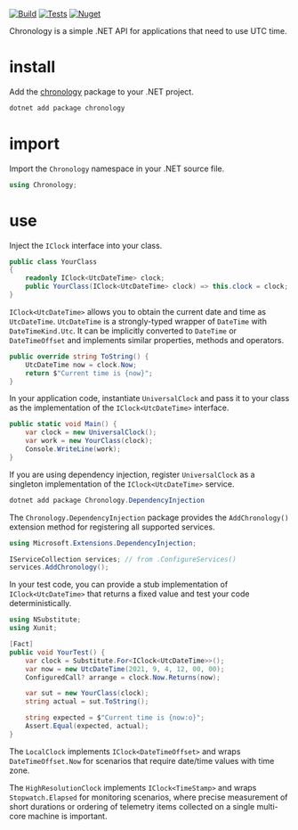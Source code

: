 [![Build](https://img.shields.io/appveyor/ci/olegsych/chronology/master)](https://ci.appveyor.com/project/olegsych/chronology/branch/master)
[![Tests](https://img.shields.io/appveyor/tests/olegsych/chronology/master)](https://ci.appveyor.com/project/olegsych/chronology/branch/master/tests)
[![Nuget](https://img.shields.io/nuget/v/chronology.svg)](https://www.nuget.org/packages/chronology)

Chronology is a simple .NET API for applications that need to use UTC time.

# install

Add the [chronology](https://www.nuget.org/packages/chronology) package to your .NET project.
```PowerShell
dotnet add package chronology
```

# import

Import the `Chronology` namespace in your .NET source file.
```C#
using Chronology;
```

# use

Inject the `IClock` interface into your class.
```C#
public class YourClass
{
    readonly IClock<UtcDateTime> clock;
    public YourClass(IClock<UtcDateTime> clock) => this.clock = clock;
}
```

`IClock<UtcDateTime>` allows you to obtain the current date and time as `UtcDateTime`.
`UtcDateTime` is a strongly-typed wrapper of `DateTime` with `DateTimeKind.Utc`.
It can be implicitly converted to `DateTime` or `DateTimeOffset` and implements
similar properties, methods and operators.
```C#
public override string ToString() {
    UtcDateTime now = clock.Now;
    return $"Current time is {now}";
}
```

In your application code, instantiate `UniversalClock` and pass it to your class
as the implementation of the `IClock<UtcDateTime>` interface.
```C#
public static void Main() {
    var clock = new UniversalClock();
    var work = new YourClass(clock);
    Console.WriteLine(work);
}
```

If you are using dependency injection, register `UniversalClock` as a singleton
implementation of the `IClock<UtcDateTime>` service.
```PowerShell
dotnet add package Chronology.DependencyInjection
```

 The `Chronology.DependencyInjection` package provides the `AddChronology()` extension
 method for registering all supported services.
```C#
using Microsoft.Extensions.DependencyInjection;

IServiceCollection services; // from .ConfigureServices()
services.AddChronology();
```

In your test code, you can provide a stub implementation of `IClock<UtcDateTime>`
that returns a fixed value and test your code deterministically.
```C#
using NSubstitute;
using Xunit;

[Fact]
public void YourTest() {
    var clock = Substitute.For<IClock<UtcDateTime>>();
    var now = new UtcDateTime(2021, 9, 4, 12, 00, 00);
    ConfiguredCall? arrange = clock.Now.Returns(now);

    var sut = new YourClass(clock);
    string actual = sut.ToString();

    string expected = $"Current time is {now:o}";
    Assert.Equal(expected, actual);
}
```

The `LocalClock` implements `IClock<DateTimeOffset>` and wraps `DateTimeOffset.Now`
for scenarios that require date/time values with time zone.

The `HighResolutionClock` implements `IClock<TimeStamp>` and wraps `Stopwatch.Elapsed`
for monitoring scenarios, where precise measurement of short durations or ordering
of telemetry items collected on a single multi-core machine is important.
